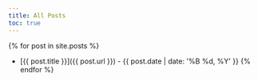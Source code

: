 ```yaml
---
title: All Posts
toc: true
---
```


{% for post in site.posts %}
* [{{ post.title }}]({{ post.url }}) - {{ post.date | date: '%B %d, %Y' }}
{% endfor %}